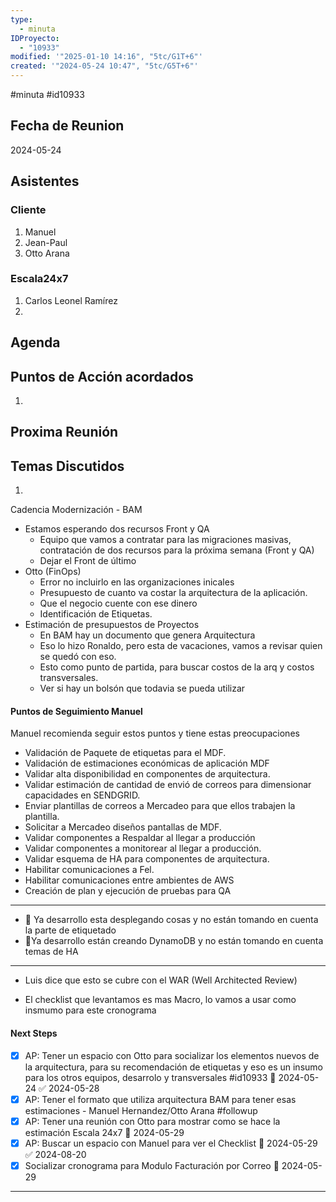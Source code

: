 ```yaml
---
type:
  - minuta
IDProyecto:
  - "10933"
modified: '"2025-01-10 14:16", "5tc/G1T+6"'
created: '"2024-05-24 10:47", "5tc/G5T+6"'
---
```

#minuta 
#id10933 

## Fecha de Reunion
2024-05-24
## Asistentes

### Cliente
1. Manuel
2. Jean-Paul
3. Otto Arana
### Escala24x7
1. Carlos Leonel Ramírez
2. 

## Agenda

## Puntos de Acción acordados
1. 

## Proxima Reunión

## Temas Discutidos
1. 

Cadencia Modernización - BAM

- Estamos esperando dos recursos Front  y QA
	- Equipo que vamos a contratar para las migraciones masivas, contratación de dos recursos para la próxima semana (Front y QA)
	- Dejar el Front de último
- Otto (FinOps)
	- Error no incluirlo en las organizaciones inicales
	- Presupuesto de cuanto va costar la arquitectura de la aplicación.
	- Que el negocio cuente con ese dinero
	- Identificación de Etiquetas. 
- Estimación de presupuestos de Proyectos
	- En BAM hay un documento que genera Arquitectura
	- Eso lo hizo Ronaldo, pero esta de vacaciones, vamos a revisar quien se quedó con eso.
	- Esto como punto de partida, para buscar costos de la arq y costos transversales.
	- Ver si hay un bolsón que todavia se pueda utilizar

#### Puntos de Seguimiento Manuel

Manuel recomienda seguir estos puntos y tiene estas preocupaciones

- Validación de Paquete de etiquetas para el MDF.
- Validación de estimaciones económicas de aplicación MDF
- Validar alta disponibilidad en componentes de arquitectura.
- Validar estimación de cantidad de envió de correos para dimensionar capacidades en SENDGRID.
- Enviar plantillas de correos a Mercadeo para que ellos trabajen la plantilla.
- Solicitar a Mercadeo diseños pantallas de MDF.
- Validar componentes a Respaldar al llegar a producción
- Validar componentes a monitorear al llegar a producción.
- Validar esquema de HA para componentes de arquitectura.
- Habilitar comunicaciones a Fel.
- Habilitar comunicaciones entre ambientes de AWS
- Creación de plan y ejecución de pruebas para QA


----

- 🚩 Ya desarrollo esta desplegando cosas y no están tomando en cuenta la parte de etiquetado
- 🚩Ya desarrollo están creando DynamoDB y no están tomando en cuenta temas de HA

--- 
- Luis dice que esto se cubre con el WAR (Well Architected Review)

- El checklist que levantamos es mas Macro, lo vamos a usar como insmumo para este cronograma

#### Next Steps

- [x] AP: Tener un espacio con Otto para socializar los elementos nuevos de la arquitectura,  para su recomendación de etiquetas y eso es un insumo para los otros equipos, desarrolo y transversales #id10933 📅 2024-05-24 ✅ 2024-05-28
- [x] AP: Tener el formato que utiliza arquitectura BAM para tener esas estimaciones - Manuel Hernandez/Otto Arana   #followup
- [x] AP: Tener una reunión con Otto para mostrar como se hace la estimación Escala 24x7  📅 2024-05-29
- [x] AP: Buscar un espacio con Manuel para ver el Checklist 📅 2024-05-29 ✅ 2024-08-20
- [x] Socializar cronograma para Modulo Facturación por Correo 📅 2024-05-29
----




